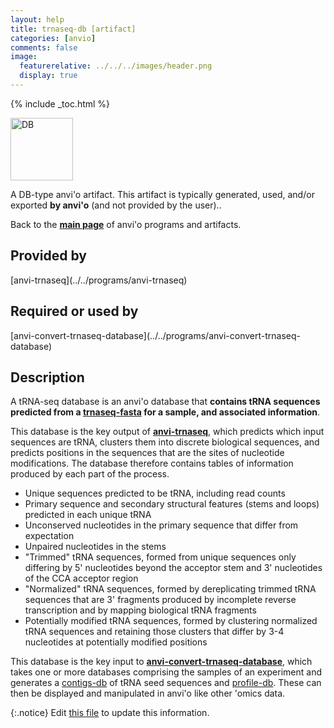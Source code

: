 ```yaml
---
layout: help
title: trnaseq-db [artifact]
categories: [anvio]
comments: false
image:
  featurerelative: ../../../images/header.png
  display: true
---
```



{% include _toc.html %}


<img src="../../images/icons/DB.png" alt="DB" style="width:100px; border:none" />

A DB-type anvi'o artifact. This artifact is typically generated, used, and/or exported **by anvi'o** (and not provided by the user)..

Back to the **[main page](../../)** of anvi'o programs and artifacts.

## Provided by


<p style="text-align: left" markdown="1"><span class="artifact-p">[anvi-trnaseq](../../programs/anvi-trnaseq)</span></p>


## Required or used by


<p style="text-align: left" markdown="1"><span class="artifact-r">[anvi-convert-trnaseq-database](../../programs/anvi-convert-trnaseq-database)</span></p>


## Description

A tRNA-seq database is an anvi'o database that **contains tRNA sequences predicted from a <span class="artifact-n">[trnaseq-fasta](/help/7/artifacts/trnaseq-fasta)</span> for a sample, and associated information**.

This database is the key output of **<span class="artifact-n">[anvi-trnaseq](/help/7/programs/anvi-trnaseq)</span>**, which predicts which input sequences are tRNA, clusters them into discrete biological sequences, and predicts positions in the sequences that are the sites of nucleotide modifications. The database therefore contains tables of information produced by each part of the process.

* Unique sequences predicted to be tRNA, including read counts
* Primary sequence and secondary structural features (stems and loops) predicted in each unique tRNA
* Unconserved nucleotides in the primary sequence that differ from expectation
* Unpaired nucleotides in the stems
* "Trimmed" tRNA sequences, formed from unique sequences only differing by 5' nucleotides beyond the acceptor stem and 3' nucleotides of the CCA acceptor region
* "Normalized" tRNA sequences, formed by dereplicating trimmed tRNA sequences that are 3' fragments produced by incomplete reverse transcription and by mapping biological tRNA fragments
* Potentially modified tRNA sequences, formed by clustering normalized tRNA sequences and retaining those clusters that differ by 3-4 nucleotides at potentially modified positions

This database is the key input to **<span class="artifact-n">[anvi-convert-trnaseq-database](/help/7/programs/anvi-convert-trnaseq-database)</span>**, which takes one or more databases comprising the samples of an experiment and generates a <span class="artifact-n">[contigs-db](/help/7/artifacts/contigs-db)</span> of tRNA seed sequences and <span class="artifact-n">[profile-db](/help/7/artifacts/profile-db)</span>. These can then be displayed and manipulated in anvi'o like other 'omics data.

{:.notice}
Edit [this file](https://github.com/merenlab/anvio/tree/master/anvio/docs/artifacts/trnaseq-db.md) to update this information.

